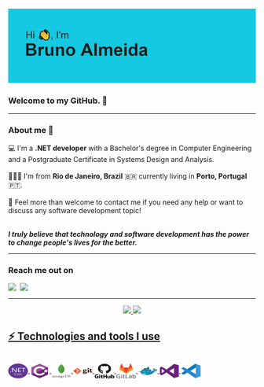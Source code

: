 [![MasterHead](header.png)](github.com/bsalmeida)

<!--
**bsalmeida/bsalmeida** is a ✨ _special_ ✨ repository because its `README.md` (this file) appears on your GitHub profile.

Here are some ideas to get you started:

- 🔭 I’m currently working on ...
- 🌱 I’m currently learning ...
- 👯 I’m looking to collaborate on ...
- 🤔 I’m looking for help with ...
- 💬 Ask me about ...
- 📫 How to reach me: ...
- 😄 Pronouns: ...
- ⚡ Fun fact: ...
-->

### Welcome to my GitHub. 🌱

<hr />

### About me 🚀
💻 I'm a **.NET developer** with a Bachelor's degree in Computer Engineering and a Postgraduate Certificate in Systems Design and Analysis.</br></br>
👨🏼‍💻 I'm from **Rio de Janeiro, Brazil** :brazil: currently living in **Porto, Portugal** :portugal:. </br></br>
💬 Feel more than welcome to contact me if you need any help or want to discuss any software development topic! </br></br>
   
<b><i>I truly believe that technology and software development has the power to change people's lives for the better.</i></b>

<hr />

### Reach me out on
<a href="https://www.linkedin.com/in/bsalmeida/">
  <img align="left" width="24px" src="https://cdn.jsdelivr.net/gh/devicons/devicon/icons/linkedin/linkedin-original.svg" />
</a>
<a href="mailto:bsalmeida@gmail.com">
  <img align="left" width="30px" src="https://cdn.cdnlogo.com/logos/g/24/gmail-icon.svg" />
</a>

<br />
<hr />

<div align="center">
  <a href="https://github.com/bsalmeida">
  <img height="180em" src="https://github-readme-stats.vercel.app/api?username=bsalmeida&show_icons=true&theme=gradient&include_all_commits=true&count_private=true" />
  <img height="180em" src="https://github-readme-stats.vercel.app/api/top-langs/?username=bsalmeida&layout=compact&langs_count=7&theme=gradient" />
</div>

## ⚡ Technologies and tools I use
  
<div style="display: inline_block"><br>
  <img align="center" alt=".NET Core" height="30" width="40" src="https://raw.githubusercontent.com/devicons/devicon/master/icons/dotnetcore/dotnetcore-original.svg">
  <img align="center" alt="C#" height="30" width="40" src="https://raw.githubusercontent.com/devicons/devicon/master/icons/csharp/csharp-original.svg">
  <img align="center" alt="MongoDB" height="30" width="40" src="https://raw.githubusercontent.com/devicons/devicon/master/icons/mongodb/mongodb-original-wordmark.svg">
  <img align="center" alt="Git" height="30" width="40" src="https://raw.githubusercontent.com/devicons/devicon/master/icons/git/git-original-wordmark.svg">
  <img align="center" alt="GitHub" height="30" width="40" src="https://raw.githubusercontent.com/devicons/devicon/master/icons/github/github-original-wordmark.svg">
  <img align="center" alt="GitLab" height="30" width="40" src="https://raw.githubusercontent.com/devicons/devicon/master/icons/gitlab/gitlab-original-wordmark.svg">
  <img align="center" alt="Docker" height="30" width="40" src="https://raw.githubusercontent.com/devicons/devicon/master/icons/docker/docker-original.svg">
  <img align="center" alt="VisualStudio" height="30" width="40" src="https://raw.githubusercontent.com/devicons/devicon/master/icons/visualstudio/visualstudio-plain.svg">
  <img align="center" alt="VSCode" height="30" width="40" src="https://raw.githubusercontent.com/devicons/devicon/master/icons/vscode/vscode-original.svg">
</div>
